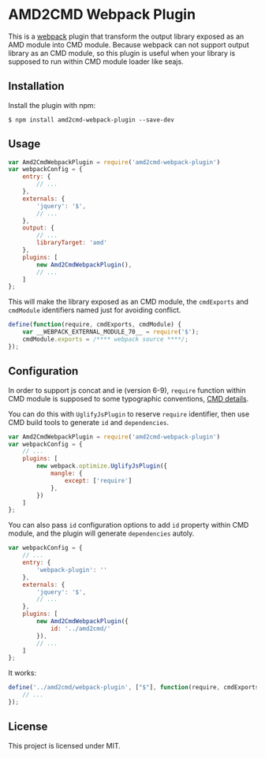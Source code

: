 # AMD2CMD Webpack Plugin

This is a [webpack](http://webpack.github.io/) plugin that transform the output library exposed as an AMD module into CMD module. Because webpack can not support output library as an CMD module, so this plugin is useful when your library is supposed to run within CMD module loader like seajs.

## Installation
Install the plugin with npm:
```shell
$ npm install amd2cmd-webpack-plugin --save-dev
```

## Usage
```javascript
var Amd2CmdWebpackPlugin = require('amd2cmd-webpack-plugin')
var webpackConfig = {
    entry: {
        // ...
    },
    externals: {
        'jquery': '$',
        // ...
    },
    output: {
        // ...
        libraryTarget: 'amd'
    },
    plugins: [
        new Amd2CmdWebpackPlugin(),
        // ...
    ]
};
```

This will make the library exposed as an CMD module, the `cmdExports` and `cmdModule` identifiers named just for avoiding conflict.
```javascript
define(function(require, cmdExports, cmdModule) {
    var __WEBPACK_EXTERNAL_MODULE_70__ = require('$');
    cmdModule.exports = /**** webpack source ****/;
});
```

## Configuration
In order to support js concat and ie (version 6-9), `require` function within CMD module is supposed to some typographic conventions, [CMD details](https://github.com/seajs/seajs/issues/426). 

You can do this with `UglifyJsPlugin` to reserve `require` identifier, then use CMD build tools to generate `id` and `dependencies`.
```javascript
var Amd2CmdWebpackPlugin = require('amd2cmd-webpack-plugin')
var webpackConfig = {
    // ...
    plugins: [
        new webpack.optimize.UglifyJsPlugin({
            mangle: {
                except: ['require']
            },
        })
    ]
};
```

You can also pass `id` configuration options to add `id` property within CMD module, and the plugin will generate `dependencies` autoly.
```javascript
var webpackConfig = {
    // ...
    entry: {
        'webpack-plugin': ''
    },
    externals: {
        'jquery': '$',
        // ...
    },
    plugins: [
        new Amd2CmdWebpackPlugin({
            id: '../amd2cmd/'
        }),
        // ...
    ]
};
```
It works:
```javascript
define('../amd2cmd/webpack-plugin', ["$"], function(require, cmdExports, cmdModule) {
    // ...
});
```

## License

This project is licensed under MIT.